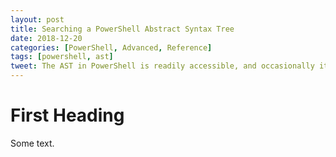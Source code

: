 ```yaml
---
layout: post
title: Searching a PowerShell Abstract Syntax Tree
date: 2018-12-20
categories: [PowerShell, Advanced, Reference]
tags: [powershell, ast]
tweet: The AST in PowerShell is readily accessible, and occasionally it pays to know how to use it!
---
```




# First Heading

Some text.